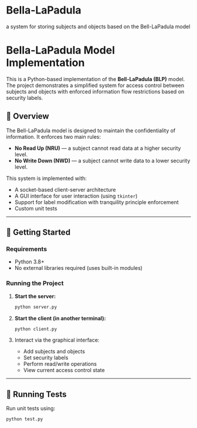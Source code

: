 # Bella-LaPadula
a system for storing subjects and objects based on the Bell-LaPadula model

# Bella-LaPadula Model Implementation

This is a Python-based implementation of the **Bell-LaPadula (BLP)** model. The project demonstrates a simplified system for access control between subjects and objects with enforced information flow restrictions based on security labels.

## 📜 Overview
The Bell-LaPadula model is designed to maintain the confidentiality of information. It enforces two main rules:

- **No Read Up (NRU)** — a subject cannot read data at a higher security level.
- **No Write Down (NWD)** — a subject cannot write data to a lower security level.

This system is implemented with:
- A socket-based client-server architecture
- A GUI interface for user interaction (using `tkinter`)
- Support for label modification with tranquility principle enforcement
- Custom unit tests

---

## 🚀 Getting Started

### Requirements
- Python 3.8+
- No external libraries required (uses built-in modules)

### Running the Project
1. **Start the server:**
   ```bash
   python server.py
   ```

2. **Start the client (in another terminal):**
   ```bash
   python client.py
   ```

3. Interact via the graphical interface:
   - Add subjects and objects
   - Set security labels
   - Perform read/write operations
   - View current access control state

---

## 🧪 Running Tests
Run unit tests using:
```bash
python test.py
```



